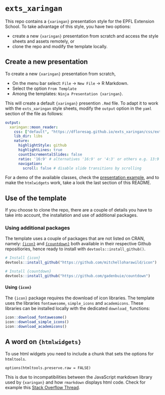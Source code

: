 `exts_xaringan`
================

This repo contains a `{xaringan}` presentation style for the EPFL
Extension School. To take advantage of this style, you have two options:

-   create a new `{xaringan}` presentation from scratch and access the
    style sheets and assets remotely, or
-   clone the repo and modify the template locally.

## Create a new presentation

To create a new `{xaringan}` presentation from scratch,

-   On the menu bar select: `File` -&gt; `New File` -&gt; R Markdown.
-   Select the option `From Template`
-   Among the templates: `Ninja Presentation {xaringan}`.

This will create a default `{xaringan}` presention `.Rmd` file. To adapt
it to work with the `exts_xaringan` style sheets, modify the `output`
option in the `yaml` section of the file as follows:

``` yaml
output:
  xaringan::moon_reader:
    css: ["default", "https://dfloresag.github.io/exts_xaringan/css/exts.css", "https://dfloresag.github.io/exts_xaringan/css/exts-fonts.css"]
    lib_dir: libs
    nature:
      highlightStyle: github
      highlightLines: true
      countIncrementalSlides: false
      ratio: '16:9' # alternatives '16:9' or '4:3' or others e.g. 13:9
      navigation:
        scroll: false # disable slide transitions by scrolling
```

For a demo of the available classes, check the [presentation
example](https://dfloresag.github.io/exts_xaringan/index.html#1), and to
make the `htmlwidgets` work, take a look the last section of this
README.

## Use of the template

If you choose to clone the repo, there are a couple of details you have
to take into account, the installation and use of additional packages.

### Using additional packages

The template uses a couple of packages that are not listed on CRAN,
namely: [`{icon}`](https://github.com/mitchelloharawild/icon) and
[`{countdown}`](https://github.com/gadenbuie/countdown) both available
in their respective Github repositiories, hence ready to install with
`devtools::install_github()`.

``` r
# Install {icon}
devtools::install_github("https://github.com/mitchelloharawild/icon")

# Install {countdown}
devtools::install_github("https://github.com/gadenbuie/countdown")
```

#### Using `{icon}`

The `{icon}` package requires the download of icon libraries. The
template uses the libraries `fontawesome`, `simple_icons` and
`academicons`. These libraries can be installed locally with the
dedicated `download_` functions:

``` r
icon::download_fontawesome()
icon::download_simple_icons()
icon::download_academicons()
```

## A word on `{htmlwidgets}`

To use html widgets you need to include a chunk that sets the options
for `htmltools`.

    options(htmltools.preserve.raw = FALSE)

This is due to incompatibilities between the JavaScript markdown library
used by `{xaringan}` and how `rmarkdown` displays html code. Check for
example this [Stack Overflow
Thread](https://stackoverflow.com/questions/65766516/xaringan-presentation-not-displaying-html-widgets-even-when-knitting-provided-t).

<!-- The [source file](index.Rmd) of the presentation example.  -->
